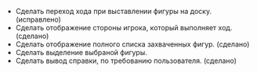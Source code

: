 * Сделать переход хода при выставлении фигуры на доску. (исправлено)
* Сделать отображение стороны игрока, который выполняет ход. (сделано)
* Сделать отображение полного списка захваченных фигур.  (сделано)
* Сделать выделение выбраной фигуры.
* Сделать вывод справки, по требованию пользователя. (сделано)
